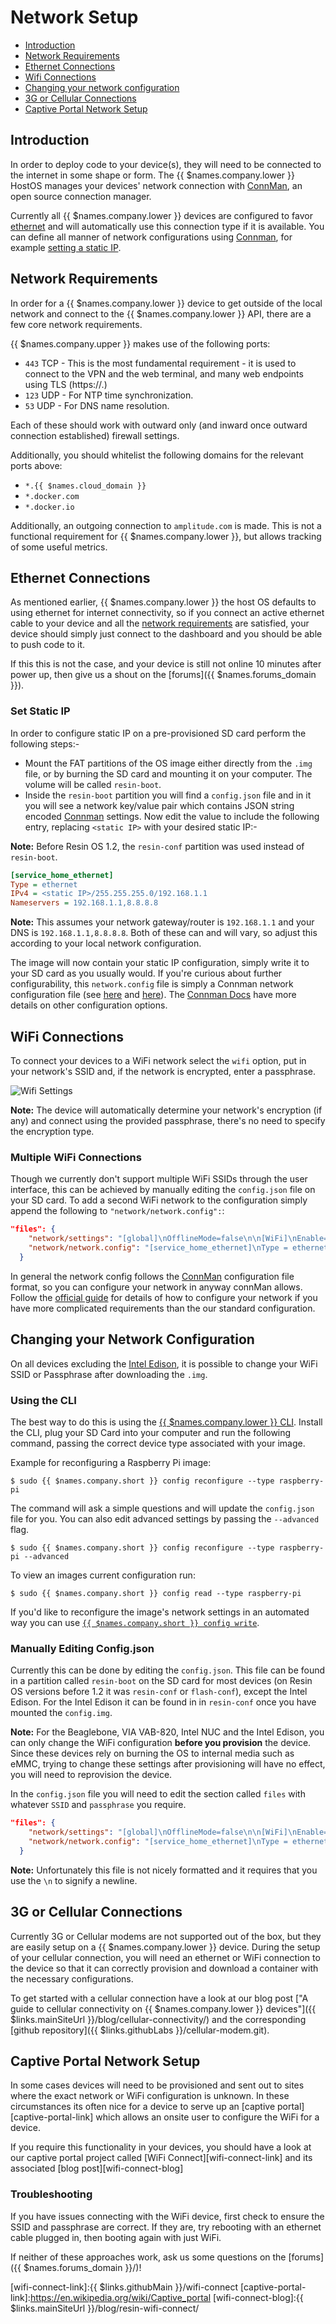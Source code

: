 # Network Setup

* [Introduction](#introduction)
* [Network Requirements](#network-requirements)
* [Ethernet Connections](#ethernet-connections)
* [Wifi Connections](#wifi-connections)
* [Changing your network configuration](#changing-your-network-configuration)
* [3G or Cellular Connections](#3g-or-cellular-connections)
* [Captive Portal Network Setup](#captive-portal-network-setup)

## Introduction

In order to deploy code to your device(s), they will need to be connected to the internet in some shape or form. The {{ $names.company.lower }} HostOS manages your devices' network connection with [ConnMan][connman], an open source connection manager.

Currently all {{ $names.company.lower }} devices are configured to favor [ethernet](#ethernet-connections) and will automatically use this connection type if it is available. You can define all manner of network configurations using [Connman][connman], for example [setting a static IP](#set-static-ip).

## Network Requirements

In order for a {{ $names.company.lower }} device to get outside of the local network and connect to the {{ $names.company.lower }} API, there are a few core network requirements.

{{ $names.company.upper }} makes use of the following ports:

* `443` TCP - This is the most fundamental requirement - it is used to connect to the VPN and the web terminal, and many web endpoints using TLS (https://.)
* `123` UDP - For NTP time synchronization.
* `53` UDP - For DNS name resolution.

Each of these should work with outward only (and inward once outward connection established) firewall settings.

Additionally, you should whitelist the following domains for the relevant ports above:
* `*.{{ $names.cloud_domain }}`
* `*.docker.com`
* `*.docker.io`


Additionally, an outgoing connection to `amplitude.com` is made. This is not a functional requirement for {{ $names.company.lower }}, but allows tracking of some useful metrics.

## Ethernet Connections

As mentioned earlier, {{ $names.company.lower }} the host OS defaults to using ethernet for internet connectivity, so if you connect an active ethernet cable to your device and all the [network requirements](#network-requirements) are satisfied, your device should simply just connect to the dashboard and you should be able to push code to it.

If this this is not the case, and your device is still not online 10 minutes after power up, then give us a shout on the [forums]({{ $names.forums_domain }}).

### Set Static IP

In order to configure static IP on a pre-provisioned SD card perform the following steps:-
* Mount the FAT partitions of the OS image either directly from the `.img` file, or by burning the SD card and mounting it on your computer. The volume will be called `resin-boot`.
* Inside the `resin-boot` partition you will find a `config.json` file and in it you will see a network key/value pair which contains JSON string encoded [Connman][connman] settings. Now edit the value to include the following entry, replacing `<static IP>` with your desired static IP:-

__Note:__ Before Resin OS 1.2, the `resin-conf` partition was used instead of `resin-boot`.

```Ini
[service_home_ethernet]
Type = ethernet
IPv4 = <static IP>/255.255.255.0/192.168.1.1
Nameservers = 192.168.1.1,8.8.8.8
```
__Note:__ This assumes your network gateway/router is `192.168.1.1` and your DNS is `192.168.1.1,8.8.8.8`. Both of these can and will vary, so adjust this according to your local network configuration.

The image will now contain your static IP configuration, simply write it to your SD card as you usually would.
If you're curious about further configurability, this `network.config` file is simply a Connman network configuration file (see [here](https://en.wikipedia.org/wiki/ConnMan) and [here](https://wiki.archlinux.org/index.php/Connman)). The [Connman Docs][connman-format] have more details on other configuration options.

## WiFi Connections

To connect your devices to a WiFi network select the `wifi` option, put in your
network's SSID and, if the network is encrypted, enter a passphrase.

![Wifi Settings](/img/screenshots/wifi-settings-new.png)

__Note:__ The device will automatically determine your network's encryption (if
any) and connect using the provided passphrase, there's no need to specify the
encryption type.

### Multiple WiFi Connections

Though we currently don't support multiple WiFi SSIDs through the user
interface, this can be achieved by manually editing the `config.json` file on your SD card. To add a second WiFi network to the configuration simply append the following to `"network/network.config":`:

```JSON
"files": {
    "network/settings": "[global]\nOfflineMode=false\n\n[WiFi]\nEnable=true\nTethering=false\n\n[Wired]\nEnable=true\nTethering=false\n\n[Bluetooth]\nEnable=true\nTethering=false",
    "network/network.config": "[service_home_ethernet]\nType = ethernet\nNameservers = 8.8.8.8,8.8.4.4\n\n[service_home_wifi]\nType = wifi\nName = My_Wifi_Ssid\nPassphrase = my super secret WiFi passphrase\nNameservers = 8.8.8.8,8.8.4.4\n\n[service_office_wifi]\nType = wifi\nName = My_2nd_Wifi_Ssid\nPassphrase = my super secret password\nNameservers = 8.8.8.8,8.8.4.4"
  }
```

In general the network config follows the [ConnMan][connman] configuration file format, so you can configure your network in anyway connMan allows. Follow the [official guide][connman-format] for details of how to configure your network if you have more complicated requirements than the our standard configuration.

## Changing your Network Configuration

On all devices excluding the [Intel Edison](/installing/gettingStarted-Edison), it is possible to change your WiFi SSID or Passphrase after downloading the `.img`.

### Using the CLI

The best way to do this is using the [{{ $names.company.lower }} CLI][cli]. Install the CLI, plug your SD Card into your computer and run the following command, passing the correct device type associated with your image.

Example for reconfiguring a Raspberry Pi image:
``` shell
$ sudo {{ $names.company.short }} config reconfigure --type raspberry-pi
```

The command will ask a simple questions and will update the `config.json` file for you. You can also edit advanced settings by passing the `--advanced` flag.

``` shell
$ sudo {{ $names.company.short }} config reconfigure --type raspberry-pi --advanced
```

To view an images current configuration run:
```shell
$ sudo {{ $names.company.short }} config read --type raspberry-pi
```

If you'd like to reconfigure the image's network settings in an automated way you can use [`{{ $names.company.short }} config write`](/reference/cli#config-write-60-key-62-60-value-62-).

### Manually Editing Config.json

Currently this can be done by editing the `config.json`. This file can be found in a partition called `resin-boot` on the SD card for most devices (on Resin OS versions before 1.2 it was `resin-conf` or `flash-conf`), except the Intel Edison. For the Intel Edison it can be found in in `resin-conf` once you have mounted the `config.img`.

__Note:__ For the Beaglebone, VIA VAB-820, Intel NUC and the Intel Edison, you can only change the WiFi configuration **before you provision** the device. Since these devices rely on burning the OS to internal media such as eMMC, trying to change these settings after provisioning will have no effect, you will need to reprovision the device.

In the `config.json` file you will need to edit the section called `files` with whatever `SSID` and `passphrase` you require.

```JSON
"files": {
    "network/settings": "[global]\nOfflineMode=false\n\n[WiFi]\nEnable=true\nTethering=false\n\n[Wired]\nEnable=true\nTethering=false\n\n[Bluetooth]\nEnable=true\nTethering=false",
    "network/network.config": "[service_home_ethernet]\nType = ethernet\nNameservers = 8.8.8.8,8.8.4.4\n\n[service_home_wifi]\nType = wifi\nName = My_Wifi_Ssid\nPassphrase = my super secret WiFi passphrase\nNameservers = 8.8.8.8,8.8.4.4"
  }
```
__Note:__ Unfortunately this file is not nicely formatted and it requires that you use the `\n` to signify a newline.

## 3G or Cellular Connections

Currently 3G or Cellular modems are not supported out of the box, but they are easily setup on a {{ $names.company.lower }} device. During the setup of your cellular connection, you will need an ethernet or WiFi connection to the device so that it can correctly provision and download a container with the necessary configurations.

To get started with a cellular connection have a look at our blog post ["A guide to cellular connectivity on {{ $names.company.lower }} devices"]({{ $links.mainSiteUrl }}/blog/cellular-connectivity/) and the corresponding [github repository]({{ $links.githubLabs }}/cellular-modem.git).

## Captive Portal Network Setup

In some cases devices will need to be provisioned and sent out to sites where the exact network or WiFi configuration is unknown. In these circumstances its often nice for a device to serve up an [captive portal][captive-portal-link] which allows an onsite user to configure the WiFi for a device.

If you require this functionality in your devices, you should have a look at our captive portal project called [WiFi Connect][wifi-connect-link] and its associated [blog post][wifi-connect-blog]

### Troubleshooting

If you have issues connecting with the WiFi device, first check to ensure the
SSID and passphrase are correct. If they are, try rebooting with an ethernet
cable plugged in, then booting again with just WiFi.

If neither of these approaches work, ask us some questions on the [forums]({{ $names.forums_domain }}/)!

[cli]:/reference/cli
[connman]:http://en.wikipedia.org/wiki/ConnMan
[connman-format]:http://git.kernel.org/cgit/network/connman/connman.git/tree/doc/config-format.txt
[wifi-connect-link]:{{ $links.githubMain }}/wifi-connect
[captive-portal-link]:https://en.wikipedia.org/wiki/Captive_portal
[wifi-connect-blog]:{{ $links.mainSiteUrl }}/blog/resin-wifi-connect/
